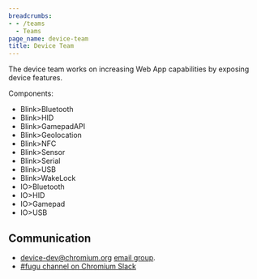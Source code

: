```yaml
---
breadcrumbs:
- - /teams
  - Teams
page_name: device-team
title: Device Team
---
```


The device team works on increasing Web App capabilities by exposing device
features.

Components:

*   Blink&gt;Bluetooth
*   Blink&gt;HID
*   Blink&gt;GamepadAPI
*   Blink&gt;Geolocation
*   Blink&gt;NFC
*   Blink&gt;Sensor
*   Blink&gt;Serial
*   Blink&gt;USB
*   Blink&gt;WakeLock
*   IO&gt;Bluetooth
*   IO&gt;HID
*   IO&gt;Gamepad
*   IO&gt;USB

## Communication

*   device-dev@chromium.org [email
            group](https://groups.google.com/a/chromium.org/forum/#!forum/device-dev).
*   [#fugu channel on Chromium
            Slack](https://app.slack.com/client/T039UTRBS/CGJU5JZAS)